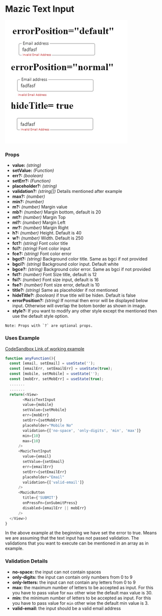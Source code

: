 # Mazic Text Input

![mazic text input](./mazictextinput1.jpg)

### Props

-  **value:** *(string)*
-  **setValue:** *(Function)*
-  **err?:** *(boolean)*
-  **setErr?:** *(Function)*
-  **placeholder?:** *(string)*
-  **validation?:** *(string[])* Details mentioned after example
-  **max?:** *(number)*
-  **min?:** *(number)*
-  **m?:** *(number)* Margin value
-  **mb?:** *(number)* Margin bottom, default is 20
-  **mt?:** *(number)* Margin Top
-  **ml?:** *(number)* Margin Left
-  **mr?:** *(number)* Margin Right
-  **h?:** *(number)* Height. Default is 40
-  **w?:** *(number)* Width. Default is 250
-  **fct?:** *(string)* Font color title
-  **fci?:** *(string)* Font color input
-  **fce?:** *(string)* Font color error
-  **bgct?:** *(string)* Background color title. Same as bgci if not provided
-  **bgci?:** *(string)* Background color input. Default white
-  **bgce?:** *(string)* Background color error. Same as bgci if not provided
-  **fst?:** *(number)* Font Size title, default is 12
-  **fsi?:** *(number)* Font size input, default is 16
-  **fse?:** *(number)* Font size error, default is 10
-  **title?:** *(string)* Same as placeholder if not mentioned
-  **hideTitle?:** *(boolean)* if true title will be hiden. Default is false
-  **errorPosition?:** *(string)* If normal then error will be displayed below input. Otherwise will overlap the botom border as shown in image.
-  **style?:** If you want to modify any other style except the mentioned then use the default style option.

```
Note: Props with `?` are optional props.
```

### Uses Example 

[CodeSandbox Link of working example](https://codesandbox.io/s/mazic-component-example-wkjvbj?file=/src/App.js)

```js
function anyFunction(){
  const [email, setEmail] = useState('');
  const [emailErr, setEmailErr] = useState(true);
  const [mobile, setMobile] = useState('');
  const [mobErr, setMobErr] = useState(true);
  .......
  .......
  return(<View>
        <MazicTextInput
        value={mobile}
        setValue={setMobile}
        err={mobErr}
        setErr={setMobErr}
        placeholder="Mobile No"
        validation={['no-space', 'only-digits', 'min', 'max']}
        min={10}
        max={10}
      />
      <MazicTextInput
        value={email}
        setValue={setEmail}
        err={emailErr}
        setErr={setEmailErr}
        placeholder="Email"
        validation={['valid-email']}
      />
      <MazicButton
        title={'SUBMIT'}
        onPressFn={onSubmitPress}
        disabled={emailErr || mobErr}
      />
  </View>)
}
```
In the above example at the beginning we have set the error to true. Means we are assuming that the text input has not passed validation. The validations that you want to execute can be mentioned in an array as in example.

### Validation Details

- **no-space:** the input can not contain spaces
- **only-digits:** the input can contain only numbers from 0 to 9
- **only-letters:** the input can not contain any letters from 0 to 9
- **max:** the maximum number of letters to be accepted as input. For this you have to pass value for `max` other wise the default max value is 30.
- **min:** the minimum number of letters to be accepted as input. For this you have to pass value for `min` other wise the default min value is 3.
- **valid-email:** the input should be a valid email address

